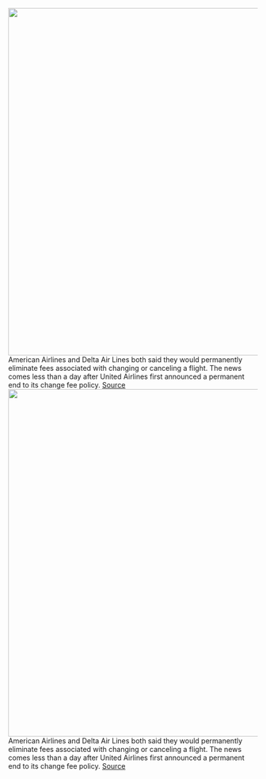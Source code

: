 <img src='https://cdn.vox-cdn.com/thumbor/FWcYZSw1Fm2kXGHKYX1nfv3aKcI=/0x0:1020x682/1200x800/filters:focal(429x260:591x422)/cdn.vox-cdn.com/uploads/chorus_image/image/67322321/delta-airlines-stock1_1020.0.jpg' width='700px' /><br/>
American Airlines and Delta Air Lines both said they would permanently eliminate fees associated with changing or canceling a flight. The news comes less than a day after United Airlines first announced a permanent end to its change fee policy.
<a href='https://www.theverge.com/2020/8/31/21409152/united-delta-airlines-change-fee-eliminate-covid'> Source <a/><img src='https://cdn.vox-cdn.com/thumbor/FWcYZSw1Fm2kXGHKYX1nfv3aKcI=/0x0:1020x682/1200x800/filters:focal(429x260:591x422)/cdn.vox-cdn.com/uploads/chorus_image/image/67322321/delta-airlines-stock1_1020.0.jpg' width='700px' /><br/>
American Airlines and Delta Air Lines both said they would permanently eliminate fees associated with changing or canceling a flight. The news comes less than a day after United Airlines first announced a permanent end to its change fee policy.
<a href='https://www.theverge.com/2020/8/31/21409152/united-delta-airlines-change-fee-eliminate-covid'> Source <a/>